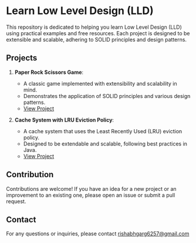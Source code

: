 # Learn Low Level Design (LLD)

This repository is dedicated to helping you learn Low Level Design (LLD) using practical examples and free resources. Each project is designed to be extensible and scalable, adhering to SOLID principles and design patterns.

## Projects

1. **Paper Rock Scissors Game**:
   - A classic game implemented with extensibility and scalability in mind.
   - Demonstrates the application of SOLID principles and various design patterns.
   - [View Project](./PaperRockScissorsGame)

2. **Cache System with LRU Eviction Policy**:
   - A cache system that uses the Least Recently Used (LRU) eviction policy.
   - Designed to be extendable and scalable, following best practices in Java.
   - [View Project](./lru-cache)

## Contribution
Contributions are welcome! If you have an idea for a new project or an improvement to an existing one, please open an issue or submit a pull request.

## Contact
For any questions or inquiries, please contact rishabhgarg6257@gmail.com
